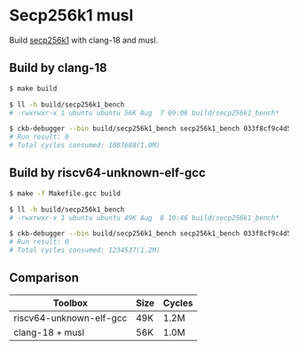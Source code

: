 # Secp256k1 musl

Build [secp256k1](https://github.com/nervosnetwork/secp256k1) with clang-18 and musl.

## Build by clang-18

```sh
$ make build

$ ll -h build/secp256k1_bench
# -rwxrwxr-x 1 ubuntu ubuntu 56K Aug  7 09:06 build/secp256k1_bench*

$ ckb-debugger --bin build/secp256k1_bench secp256k1_bench 033f8cf9c4d51a33206a6c1c6b27d2cc5129daa19dbd1fc148d395284f6b26411f 304402203679d909f43f073c7c1dcf8468a485090589079ee834e6eed92fea9b09b06a2402201e46f1075afa18f306715e7db87493e7b7e779569aa13c64ab3d09980b3560a3 foo bar
# Run result: 0
# Total cycles consumed: 1087688(1.0M)
```

## Build by riscv64-unknown-elf-gcc

```sh
$ make -f Makefile.gcc build

$ ll -h build/secp256k1_bench
# -rwxrwxr-x 1 ubuntu ubuntu 49K Aug  8 10:46 build/secp256k1_bench*

$ ckb-debugger --bin build/secp256k1_bench secp256k1_bench 033f8cf9c4d51a33206a6c1c6b27d2cc5129daa19dbd1fc148d395284f6b26411f 304402203679d909f43f073c7c1dcf8468a485090589079ee834e6eed92fea9b09b06a2402201e46f1075afa18f306715e7db87493e7b7e779569aa13c64ab3d09980b3560a3 foo bar
# Run result: 0
# Total cycles consumed: 1234537(1.2M)
```

## Comparison

|         Toolbox         | Size | Cycles |
| ----------------------- | ---- | ------ |
| riscv64-unknown-elf-gcc | 49K  | 1.2M   |
| clang-18 + musl         | 56K  | 1.0M   |
